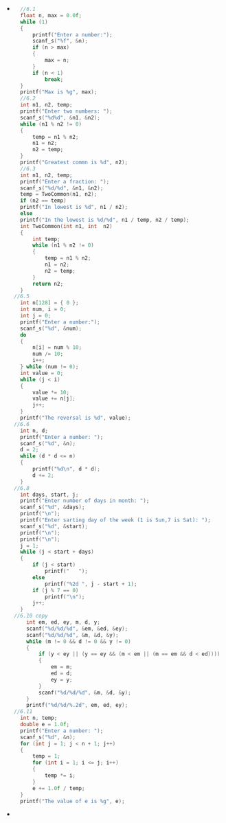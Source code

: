 - ```c
  	//6.1
  	float n, max = 0.0f;
  	while (1)
  	{
  		printf("Enter a number:");
  		scanf_s("%f", &n);
  		if (n > max)
  		{
  			max = n;
  		}
  		if (n < 1)
  			break;
  	}
  	printf("Max is %g", max);
  	//6.2
  	int n1, n2, temp;
  	printf("Enter two numbers: ");
  	scanf_s("%d%d", &n1, &n2);
  	while (n1 % n2 != 0)
  	{
  		temp = n1 % n2;
  		n1 = n2;
  		n2 = temp;
  	}
  	printf("Greatest commn is %d", n2);
  	//6.3
  	int n1, n2, temp;
  	printf("Enter a fraction: ");
  	scanf_s("%d/%d", &n1, &n2);
  	temp = TwoCommon(n1, n2);
  	if (n2 == temp)
  	printf("In lowest is %d", n1 / n2);
  	else
  	printf("In the lowest is %d/%d", n1 / temp, n2 / temp);
  	int TwoCommon(int n1, int  n2)
  	{
  		int temp;
  		while (n1 % n2 != 0)
  		{
  			temp = n1 % n2;
  			n1 = n2;
  			n2 = temp;
  		}
  		return n2;
  	}
  //6.5
  	int n[128] = { 0 };
  	int num, i = 0;
  	int j = 0;
  	printf("Enter a number:");
  	scanf_s("%d", &num);
  	do
  	{
  		n[i] = num % 10;
  		num /= 10;
  		i++;
  	} while (num != 0);
  	int value = 0;
  	while (j < i)
  	{
  		value *= 10;
  		value += n[j];
  		j++;
  	}
  	printf("The reversal is %d", value);
  //6.6
  	int n, d;
  	printf("Enter a number: ");
  	scanf_s("%d", &n);
  	d = 2;
  	while (d * d <= n)
  	{
  		printf("%d\n", d * d);
  		d += 2;
  	}
  //6.8
  	int days, start, j;
  	printf("Enter number of days in month: ");
  	scanf_s("%d", &days);
  	printf("\n");
  	printf("Enter sarting day of the week (1 is Sun,7 is Sat): ");
  	scanf_s("%d", &start);
  	printf("\n");
  	printf("\n");
  	j = 1;
  	while (j < start + days)
  	{
  		if (j < start)
  			printf("   ");
  		else
  			printf("%2d ", j - start + 1);
  		if (j % 7 == 0)
  			printf("\n");
  		j++;
  	}
  //6.10 copy
      int em, ed, ey, m, d, y;
      scanf("%d/%d/%d", &em, &ed, &ey);
      scanf("%d/%d/%d", &m, &d, &y);
      while (m != 0 && d != 0 && y != 0)
      {
          if (y < ey || (y == ey && (m < em || (m == em && d < ed))))
          {
              em = m;
              ed = d;
              ey = y;
          }
          scanf("%d/%d/%d", &m, &d, &y);
      }
      printf("%d/%d/%.2d", em, ed, ey);
  //6.11
  	int n, temp;
  	double e = 1.0f;
  	printf("Enter a number: ");
  	scanf_s("%d", &n);
  	for (int j = 1; j < n + 1; j++)
  	{
  		temp = 1;
  		for (int i = 1; i <= j; i++)
  		{
  			temp *= i;
  		}
  		e += 1.0f / temp;
  	}
  	printf("The value of e is %g", e);
  ```
-